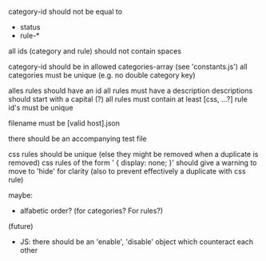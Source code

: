 category-id should not be equal to
- status
- rule-*

all ids (category and rule) should not contain spaces

category-id should be in allowed categories-array (see 'constants.js')
all categories must be unique (e.g. no double category key)

alles rules should have an id
all rules must have a description
descriptions should start with a capital (?)
all rules must contain at least [css, ...?]
rule id's must be unique

filename must be [valid host].json

there should be an accompanying test file

css rules should be unique (else they might be removed when a duplicate is removed)
css rules of the form '<something> { display: none; }' should give a warning to move to 'hide' for clarity (also to prevent effectively a duplicate with css rule)

maybe:
- alfabetic order? (for categories? For rules?)

(future)
- JS: there should be an 'enable', 'disable' object which counteract each other
